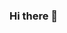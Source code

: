 ### Hi there 👋

<!--
**elcinp/elcinp** is a ✨ _special_ ✨ repository because its `README.md` (this file) appears on your GitHub profile.

Here are some ideas to get you started:

## Hi there. I'm Elçin...👋


- 🔭 I’m currently working on frontend and mobile app development (JavaScript | React | React Native)
- 🌱 I’m currently learning backend development (Node.js | MongoDB | Django)
- 💬 Ask me about anything that you want to learn 

